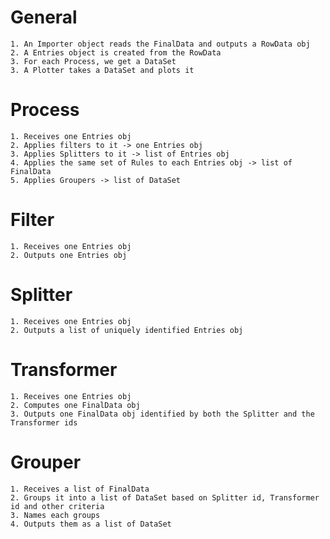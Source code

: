 
# General
    1. An Importer object reads the FinalData and outputs a RowData obj
    2. A Entries object is created from the RowData
    3. For each Process, we get a DataSet
    3. A Plotter takes a DataSet and plots it

# Process
    1. Receives one Entries obj
    2. Applies filters to it -> one Entries obj
    3. Applies Splitters to it -> list of Entries obj
    4. Applies the same set of Rules to each Entries obj -> list of FinalData
    5. Applies Groupers -> list of DataSet

# Filter
    1. Receives one Entries obj
    2. Outputs one Entries obj

# Splitter
    1. Receives one Entries obj
    2. Outputs a list of uniquely identified Entries obj

# Transformer
    1. Receives one Entries obj
    2. Computes one FinalData obj
    3. Outputs one FinalData obj identified by both the Splitter and the Transformer ids

# Grouper
    1. Receives a list of FinalData
    2. Groups it into a list of DataSet based on Splitter id, Transformer id and other criteria
    3. Names each groups
    4. Outputs them as a list of DataSet
